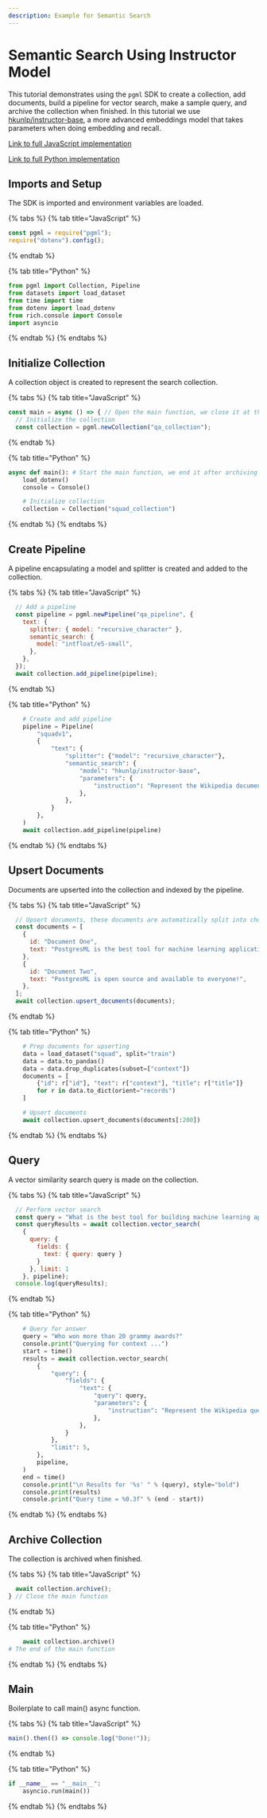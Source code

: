 ```yaml
---
description: Example for Semantic Search
---
```


# Semantic Search Using Instructor Model

This tutorial demonstrates using the `pgml` SDK to create a collection, add documents, build a pipeline for vector search, make a sample query, and archive the collection when finished.  In this tutorial we use [hkunlp/instructor-base](https://huggingface.co/hkunlp/instructor-base), a more advanced embeddings model that takes parameters when doing embedding and recall.

[Link to full JavaScript implementation](https://github.com/postgresml/postgresml/blob/master/pgml-sdks/pgml/javascript/examples/question_answering.js)

[Link to full Python implementation](https://github.com/postgresml/postgresml/blob/master/pgml-sdks/pgml/python/examples/question_answering.py)

## Imports and Setup

The SDK is imported and environment variables are loaded.

{% tabs %}
{% tab title="JavaScript" %}
```js
const pgml = require("pgml");
require("dotenv").config();
```
{% endtab %}

{% tab title="Python" %}
```python
from pgml import Collection, Pipeline
from datasets import load_dataset
from time import time
from dotenv import load_dotenv
from rich.console import Console
import asyncio
```
{% endtab %}
{% endtabs %}

## Initialize Collection

A collection object is created to represent the search collection.

{% tabs %}
{% tab title="JavaScript" %}
```js
const main = async () => { // Open the main function, we close it at the bottom
  // Initialize the collection
  const collection = pgml.newCollection("qa_collection");
```
{% endtab %}

{% tab title="Python" %}
```python
async def main(): # Start the main function, we end it after archiving
    load_dotenv()
    console = Console()

    # Initialize collection
    collection = Collection("squad_collection")
```
{% endtab %}
{% endtabs %}

## Create Pipeline

A pipeline encapsulating a model and splitter is created and added to the collection.

{% tabs %}
{% tab title="JavaScript" %}
```js
  // Add a pipeline
  const pipeline = pgml.newPipeline("qa_pipeline", {
    text: {
      splitter: { model: "recursive_character" },
      semantic_search: {
        model: "intfloat/e5-small",
      },
    },
  });
  await collection.add_pipeline(pipeline);
```
{% endtab %}

{% tab title="Python" %}
```python
    # Create and add pipeline
    pipeline = Pipeline(
        "squadv1",
        {
            "text": {
                "splitter": {"model": "recursive_character"},
                "semantic_search": {
                    "model": "hkunlp/instructor-base",
                    "parameters": {
                        "instruction": "Represent the Wikipedia document for retrieval: "
                    },
                },
            }
        },
    )
    await collection.add_pipeline(pipeline)
```
{% endtab %}
{% endtabs %}

## Upsert Documents

Documents are upserted into the collection and indexed by the pipeline.

{% tabs %}
{% tab title="JavaScript" %}
```js
  // Upsert documents, these documents are automatically split into chunks and embedded by our pipeline
  const documents = [
    {
      id: "Document One",
      text: "PostgresML is the best tool for machine learning applications!",
    },
    {
      id: "Document Two",
      text: "PostgresML is open source and available to everyone!",
    },
  ];
  await collection.upsert_documents(documents);
```
{% endtab %}

{% tab title="Python" %}
```python
    # Prep documents for upserting
    data = load_dataset("squad", split="train")
    data = data.to_pandas()
    data = data.drop_duplicates(subset=["context"])
    documents = [
        {"id": r["id"], "text": r["context"], "title": r["title"]}
        for r in data.to_dict(orient="records")
    ]

    # Upsert documents
    await collection.upsert_documents(documents[:200])
```
{% endtab %}
{% endtabs %}

## Query

A vector similarity search query is made on the collection.

{% tabs %}
{% tab title="JavaScript" %}
```js
  // Perform vector search
  const query = "What is the best tool for building machine learning applications?";
  const queryResults = await collection.vector_search(
    {
      query: {
        fields: {
          text: { query: query }
        }
      }, limit: 1
    }, pipeline);
  console.log(queryResults);
```
{% endtab %}

{% tab title="Python" %}
```python
    # Query for answer
    query = "Who won more than 20 grammy awards?"
    console.print("Querying for context ...")
    start = time()
    results = await collection.vector_search(
        {
            "query": {
                "fields": {
                    "text": {
                        "query": query,
                        "parameters": {
                            "instruction": "Represent the Wikipedia question for retrieving supporting documents: "
                        },
                    },
                }
            },
            "limit": 5,
        },
        pipeline,
    )
    end = time()
    console.print("\n Results for '%s' " % (query), style="bold")
    console.print(results)
    console.print("Query time = %0.3f" % (end - start))
```
{% endtab %}
{% endtabs %}

## Archive Collection

The collection is archived when finished.

{% tabs %}
{% tab title="JavaScript" %}
```js
  await collection.archive();
} // Close the main function
```
{% endtab %}

{% tab title="Python" %}
```python
    await collection.archive()
# The end of the main function
```
{% endtab %}
{% endtabs %}

## Main

Boilerplate to call main() async function.

{% tabs %}
{% tab title="JavaScript" %}
```javascript
main().then(() => console.log("Done!"));
```
{% endtab %}

{% tab title="Python" %}
```python
if __name__ == "__main__":
    asyncio.run(main())
```
{% endtab %}
{% endtabs %}
